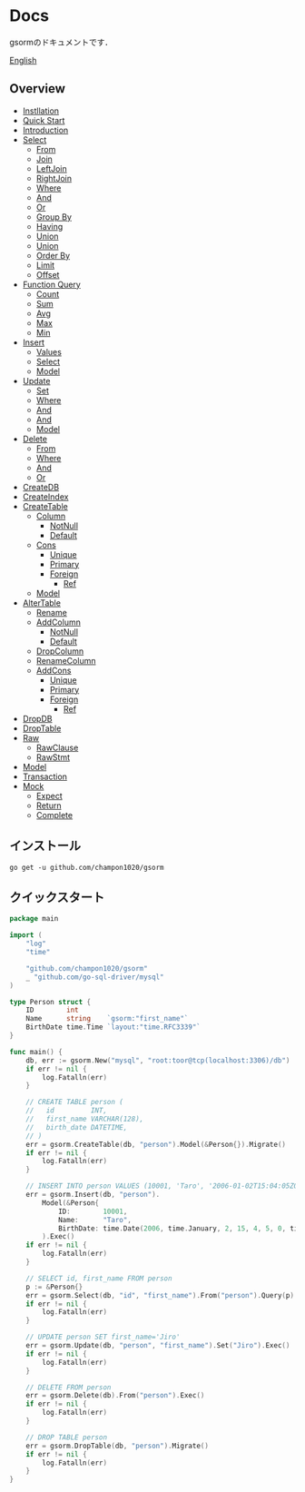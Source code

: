 # Docs
gsormのドキュメントです．

[English](https://github.com/champon1020/gsorm/tree/main/docs/README.md)

## Overview
- [Instllation](https://github.com/champon1020/gsorm/tree/main/docs/README_ja.md#installation)
- [Quick Start](https://github.com/champon1020/gsorm/tree/docs/docs/README_ja.md#quick-start)
- [Introduction](https://github.com/champon1020/gsorm/tree/main/docs/introduction_ja.md)
- [Select](https://github.com/champon1020/gsorm/tree/main/docs/select_ja.md)
  - [From](https://github.com/champon1020/gsorm/tree/main/docs/select_ja.md#from)
  - [Join](https://github.com/champon1020/gsorm/tree/main/docs/select_ja.md#join)
  - [LeftJoin](https://github.com/champon1020/gsorm/tree/main/docs/select_ja.md#leftjoin)
  - [RightJoin](https://github.com/champon1020/gsorm/tree/main/docs/select_ja.md#rightjoin)
  - [Where](https://github.com/champon1020/gsorm/tree/main/docs/select_ja.md#where)
  - [And](https://github.com/champon1020/gsorm/tree/main/docs/select_ja.md#and)
  - [Or](https://github.com/champon1020/gsorm/tree/main/docs/select_ja.md#or)
  - [Group By](https://github.com/champon1020/gsorm/tree/main/docs/select_ja.md#groupby)
  - [Having](https://github.com/champon1020/gsorm/tree/main/docs/select_ja.md#having)
  - [Union](https://github.com/champon1020/gsorm/tree/main/docs/select_ja.md#union)
  - [Union](https://github.com/champon1020/gsorm/tree/main/docs/select_ja.md#unionall)
  - [Order By](https://github.com/champon1020/gsorm/tree/main/docs/select_ja.md#orderby)
  - [Limit](https://github.com/champon1020/gsorm/tree/main/docs/select_ja.md#limit)
  - [Offset](https://github.com/champon1020/gsorm/tree/main/docs/select_ja.md#offset)
- [Function Query](https://github.com/champon1020/gsorm/tree/main/docs/fnquery_ja.md)
  - [Count](https://github.com/champon1020/gsorm/tree/main/docs/fnquery_ja.md#count)
  - [Sum](https://github.com/champon1020/gsorm/tree/main/docs/fnquery_ja.md#sum)
  - [Avg](https://github.com/champon1020/gsorm/tree/main/docs/fnquery_ja.md#avg)
  - [Max](https://github.com/champon1020/gsorm/tree/main/docs/fnquery_ja.md#max)
  - [Min](https://github.com/champon1020/gsorm/tree/main/docs/fnquery_ja.md#min)
- [Insert](https://github.com/champon1020/gsorm/tree/main/docs/insert_ja.md)
  - [Values](https://github.com/champon1020/gsorm/tree/main/docs/insert_ja.md#values)
  - [Select](https://github.com/champon1020/gsorm/tree/main/docs/insert_ja.md#select)
  - [Model](https://github.com/champon1020/gsorm/tree/main/docs/insert_ja.md#model)
- [Update](https://github.com/champon1020/gsorm/tree/main/docs/update_ja.md)
  - [Set](https://github.com/champon1020/gsorm/tree/main/docs/update_ja.md#set)
  - [Where](https://github.com/champon1020/gsorm/tree/main/docs/update_ja.md#where)
  - [And](https://github.com/champon1020/gsorm/tree/main/docs/update_ja.md#and)
  - [And](https://github.com/champon1020/gsorm/tree/main/docs/update_ja.md#or)
  - [Model](https://github.com/champon1020/gsorm/tree/main/docs/update_ja.md#model)
- [Delete](https://github.com/champon1020/gsorm/tree/main/docs/delete_ja.md)
  - [From](https://github.com/champon1020/gsorm/tree/main/docs/delete_ja.md#from)
  - [Where](https://github.com/champon1020/gsorm/tree/main/docs/delete_ja.md#where)
  - [And](https://github.com/champon1020/gsorm/tree/main/docs/delete_ja.md#and)
  - [Or](https://github.com/champon1020/gsorm/tree/main/docs/delete_ja.md#or)
- [CreateDB](https://github.com/champon1020/gsorm/tree/main/docs/createdb_ja.md)
- [CreateIndex](https://github.com/champon1020/gsorm/tree/main/docs/createindex_ja.md)
- [CreateTable](https://github.com/champon1020/gsorm/tree/main/docs/createtable_ja.md)
  - [Column](https://github.com/champon1020/gsorm/tree/main/docs/createtable_ja.md#column)
    - [NotNull](https://github.com/champon1020/gsorm/tree/main/docs/createtable_ja.md#notnull)
    - [Default](https://github.com/champon1020/gsorm/tree/main/docs/createtable_ja.md#default)
  - [Cons](https://github.com/champon1020/gsorm/tree/main/docs/createtable_ja.md#cons)
    - [Unique](https://github.com/champon1020/gsorm/tree/main/docs/createtable_ja.md#unique)
    - [Primary](https://github.com/champon1020/gsorm/tree/main/docs/createtable_ja.md#primary)
    - [Foreign](https://github.com/champon1020/gsorm/tree/main/docs/createtable_ja.md#foreign)
      - [Ref](https://github.com/champon1020/gsorm/tree/main/docs/createtable_ja.md#ref)
  - [Model](https://github.com/champon1020/gsorm/tree/main/docs/createtable_ja.md#model)
- [AlterTable](https://github.com/champon1020/gsorm/tree/main/docs/altertable_ja.md)
  - [Rename](https://github.com/champon1020/gsorm/tree/main/docs/altertable_ja.md#rename)
  - [AddColumn](https://github.com/champon1020/gsorm/tree/main/docs/altertable_ja.md#addcolumn)
    - [NotNull](https://github.com/champon1020/gsorm/tree/main/docs/altertable_ja.md#notnull)
    - [Default](https://github.com/champon1020/gsorm/tree/main/docs/altertable_ja.md#default)
  - [DropColumn](https://github.com/champon1020/gsorm/tree/main/docs/altertable_ja.md#dropcolumn)
  - [RenameColumn](https://github.com/champon1020/gsorm/tree/main/docs/altertable_ja.md#renamecolumn)
  - [AddCons](https://github.com/champon1020/gsorm/tree/main/docs/altertable_ja.md#addcons)
    - [Unique](https://github.com/champon1020/gsorm/tree/main/docs/altertable_ja.md#unique)
    - [Primary](https://github.com/champon1020/gsorm/tree/main/docs/altertable_ja.md#primary)
    - [Foreign](https://github.com/champon1020/gsorm/tree/main/docs/altertable_ja.md#foreign)
      - [Ref](https://github.com/champon1020/gsorm/tree/main/docs/altertable_ja.md#ref)
- [DropDB](https://github.com/champon1020/gsorm/tree/main/docs/dropdb_ja.md)
- [DropTable](https://github.com/champon1020/gsorm/tree/main/docs/droptable_ja.md)
- [Raw](https://github.com/champon1020/gsorm/tree/main/docs/raw_ja.md)
  - [RawClause](https://github.com/champon1020/gsorm/tree/main/docs/raw_ja.md#rawclause)
  - [RawStmt](https://github.com/champon1020/gsorm/tree/main/docs/raw_ja.md#rawstmt)
- [Model](https://github.com/champon1020/gsorm/tree/main/docs/model_ja.md)
- [Transaction](https://github.com/champon1020/gsorm/tree/main/docs/transaction_ja.md)
- [Mock](https://github.com/champon1020/gsorm/tree/main/docs/droptable_ja.md)
  - [Expect](https://github.com/champon1020/gsorm/tree/main/docs/mock_ja.md#expect)
  - [Return](https://github.com/champon1020/gsorm/tree/main/docs/mock_ja.md#return)
  - [Complete](https://github.com/champon1020/gsorm/tree/main/docs/mock_ja.md#complete)

## インストール
```
go get -u github.com/champon1020/gsorm
```

## クイックスタート
```go
package main

import (
	"log"
	"time"

	"github.com/champon1020/gsorm"
	_ "github.com/go-sql-driver/mysql"
)

type Person struct {
	ID        int
	Name      string    `gsorm:"first_name"`
	BirthDate time.Time `layout:"time.RFC3339"`
}

func main() {
	db, err := gsorm.New("mysql", "root:toor@tcp(localhost:3306)/db")
	if err != nil {
		log.Fatalln(err)
	}

	// CREATE TABLE person (
	//   id         INT,
	//   first_name VARCHAR(128),
	//   birth_date DATETIME,
	// )
	err = gsorm.CreateTable(db, "person").Model(&Person{}).Migrate()
	if err != nil {
		log.Fatalln(err)
	}

	// INSERT INTO person VALUES (10001, 'Taro', '2006-01-02T15:04:05Z00:00')
	err = gsorm.Insert(db, "person").
		Model(&Person{
			ID:        10001,
			Name:      "Taro",
			BirthDate: time.Date(2006, time.January, 2, 15, 4, 5, 0, time.UTC)},
		).Exec()
	if err != nil {
		log.Fatalln(err)
	}

	// SELECT id, first_name FROM person
	p := &Person{}
	err = gsorm.Select(db, "id", "first_name").From("person").Query(p)
	if err != nil {
		log.Fatalln(err)
	}

	// UPDATE person SET first_name='Jiro'
	err = gsorm.Update(db, "person", "first_name").Set("Jiro").Exec()
	if err != nil {
		log.Fatalln(err)
	}

	// DELETE FROM person
	err = gsorm.Delete(db).From("person").Exec()
	if err != nil {
		log.Fatalln(err)
	}

	// DROP TABLE person
	err = gsorm.DropTable(db, "person").Migrate()
	if err != nil {
		log.Fatalln(err)
	}
}
```
